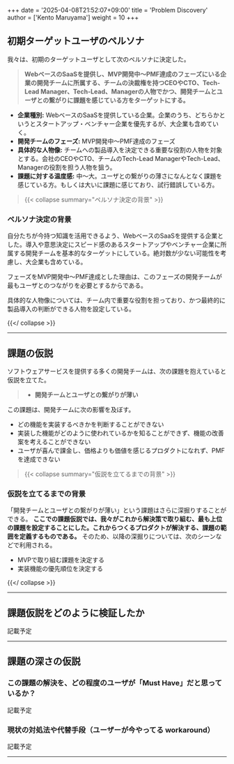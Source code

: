 +++
date = '2025-04-08T21:52:07+09:00'
title = 'Problem Discovery'
author = ['Kento Maruyama']
weight = 10
+++

## 初期ターゲットユーザのペルソナ

我々は、初期のターゲットユーザとして次のペルソナに決定した。

> **WebベースのSaaSを提供し、MVP開発中〜PMF達成のフェーズにいる企業の開発チームに所属する、チームの決裁権を持つCEOやCTO、Tech-Lead Manager、Tech-Lead、Managerの人物でかつ、開発チームとユーザとの繋がりに課題を感じている方をターゲットにする。**

- **企業種別:** WebベースのSaaSを提供している企業。企業のうち、どちらかというとスタートアップ・ベンチャー企業を優先するが、大企業も含めていく。
- **開発チームのフェーズ:** MVP開発中〜PMF達成のフェーズ
- **具体的な人物像:** チームへの製品導入を決定できる重要な役割の人物を対象とする。会社のCEOやCTO、チームのTech-Lead ManagerやTech-Lead、Managerの役割を担う人物を狙う。
- **課題に対する温度感:** 中〜大。ユーザとの繋がりの薄さになんとなく課題を感じている方。もしくは大いに課題に感じており、試行錯誤している方。

> {{< collapse summary="ペルソナ決定の背景" >}}

### ペルソナ決定の背景

自分たちが今持つ知識を活用できるよう、WebベースのSaaSを提供する企業とした。導入や意思決定にスピード感のあるスタートアップやベンチャー企業に所属する開発チームを基本的なターゲットにしている。絶対数が少ない可能性を考慮し、大企業も含めている。

フェーズをMVP開発中〜PMF達成とした理由は、このフェーズの開発チームが最もユーザとのつながりを必要とするからである。

具体的な人物像については、チーム内で重要な役割を担っており、かつ最終的に製品導入の判断ができる人物を設定している。

{{</ collapse >}}

---

## 課題の仮説

ソフトウェアサービスを提供する多くの開発チームは、次の課題を抱えていると仮説を立てた。

> - **開発チームとユーザとの繋がりが薄い**

この課題は、開発チームに次の影響を及ぼす。

- どの機能を実装するべきかを判断することができない
- 実装した機能がどのように使われているかを知ることができず、機能の改善案を考えることができない
- ユーザが喜んで課金し、価格よりも価値を感じるプロダクトになれず、PMFを達成できない

> {{< collapse summary="仮説を立てるまでの背景" >}}

### 仮説を立てるまでの背景

「開発チームとユーザとの繋がりが薄い」という課題はさらに深掘りすることができる。 **ここでの課題仮説では、我々がこれから解決策で取り組む、最も上位の課題を設定することにした。これからつくるプロダクトが解決する、課題の範囲を定義するものである。** そのため、以降の深掘りについては、次のシーンなどで利用される。

- MVPで取り組む課題を決定する
- 実装機能の優先順位を決定する

{{</ collapse >}}

---

## 課題仮説をどのように検証したか

記載予定

---

## 課題の深さの仮説

### この課題の解決を、どの程度のユーザが「Must Have」だと思っているか？

記載予定

### 現状の対処法や代替手段（ユーザーが今やってる workaround）

記載予定

---